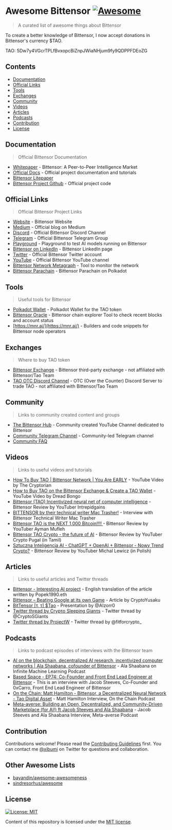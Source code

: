 # Awesome Bittensor [![Awesome](https://awesome.re/badge.svg)](https://awesome.re)

> A curated list of awesome things about Bittensor

To create a better knowledge of Bittensor, I now accept donations in Bittensor's currency $TAO.

TAO: 5Dw7y4VGcrTPLfBvxopcBiZnpJWiaNHjum9fy9QDPPFDEoZG

## Contents

- [Documentation](#documentation)
- [Official Links](#official-links)
- [Tools](#tools)
- [Exchanges](#exchanges)
- [Community](#community)
- [Videos](#videos)
- [Articles](#articles)
- [Podcasts](#podcasts)
- [Contribution](#contribution)
- [License](#license)

## Documentation

> Official Bittensor Documentation

- [Whitepaper](https://drive.google.com/file/d/1VnsobL6lIAAqcA1_Tbm8AYIQscfJV4KU/view  ) - Bittensor: A Peer-to-Peer Intelligence Market
- [Official Docs](https://docs.bittensor.com/) - Official project documentation and tutorials
- [Bittensor Litepaper](https://opentensor.gitbook.io/bittensor/keyconcepts%20/introduction)
- [Bittensor Project Github](https://github.com/opentensor/bittensor  ) - Official project code

## Official Links

> Official Bittensor Project Links

- [Website](https://bittensor.com/) - Bittensor Website
- [Medium](https://bittensor.medium.com ) - Official blog on Medium
- [Discord](https://discord.gg/bittensor) - Official Bittensor Discord Channel
- [Telegram](https://t.me/taobittensor) - Official Bittensor Telegram Group
- [Playground](https://alpha.bittensor.com/) - Playground to test AI models running on Bittensor
- [Bittensor on LinkedIn](https://www.linkedin.com/company/bittensor/) - Bittensor LinkedIn page
- [Twitter](https://twitter.com/bittensor_) - Official Bittensor Twitter account
- [YouTube](https://www.youtube.com/@Bittensor) - Official Bittensor YouTube channel
- [Bittensor Network Metagraph](https://bittensor.com/network) - Tool to monitor the network
- [Bittensor Parachain](https://parachains.info/details/bittensor) - Bittensor Parachain on Polkadot

## Tools

> Useful tools for Bittensor

- [Polkadot Wallet](https://polkadot.js.org/extension/) - Polkadot Wallet for the TAO token
- [Bittensor Oracle](https://explorer.nakamoto.opentensor.ai/#/explorer) - Bittensor chain explorer Tool to check recent blocks and account status
- [https://mnr.ai/](https://mnr.ai/) - Builders and code snippets for Bittensor node operators

## Exchanges

> Where to buy TAO token

- [Bittensor Exchange](https://tensor.exchange/) - Bittensor third-party exchange - not affiliated with Bittensor/Tao Team
- [TAO OTC Discord Channel](https://discord.gg/WAvBMtXgCv) - OTC (Over the Counter) Discord Server to trade TAO - not affiliated with Bittensor/Tao Team

## Community

> Links to community created content and groups

- [The Bittensor Hub](https://www.youtube.com/@TheBittensorHub) - Community created YouTube Channel dedicated to Bittensor
- [Community Telegram Channel](https://t.me/taobittensor) - Community-led Telegram channel
- [Community FAQ](CommunityFAQ.md)

## Videos

> Links to useful videos and tutorials

- [How To Buy TAO | Bittensor Network | You Are EARLY](https://www.youtube.com/watch?v=Mnk9cL9XYV4) - YouTube Video by The Cryptorian
- [How to Buy TAO on the Bittensor Exchange & Create a TAO Wallet](https://www.youtube.com/watch?v=xsx3rXu3r1s) - YouTube Video by Dread Bongo
- [Bittensor (TAO) Incentivized neural net of computer intelligence](https://www.youtube.com/watch?v=-pTPJ6QU0w8) - Bittensor Review by YouTuber Intrepidgains
- [BITTENSOR by their technical writer Mac Trasher!](https://www.youtube.com/watch?v=0wZoYBq3hsw) - Interview with Bittensor Technical Writer Mac Trasher
- [Bittensor TAO is the NEXT 1,000 Bitcoin!!!! ](https://www.youtube.com/watch?v=ULeg7SlBMV8) - Bittensor Review by YouTuber Ayman Mufleh
- [Bittensor TAO Crypto - the future of AI](https://www.youtube.com/watch?v=BRzNe3h6hk0) - Bittensor Review by YouTuber Crypto Pugal (in Tamil)
- [Sztuczna Inteligencja AI - ChatGPT + OpenAI + Bittensor - Nowy Trend Crypto?](https://www.youtube.com/watch?v=EKnfsi-r_JY) - Bittensor Review by YouTuber Michal Lewicz (in Polish)

## Articles

> Links to useful articles and Twitter threads

- [Bittensor - Interesting AI project](https://mirror.xyz/0xabac.eth/CNLTH5-C6K1DCzV90u3A8RFtk4tlY2xxSoSoLD9CKrw) - English translation of the article written by Popek1990.eth
- [Bittensor –  Beating Google at its own  Game](https://cryptoyusaku.substack.com/p/bittensor-beating-google-at-its-own)  - Article by CryptoYusaku
- [BitTensor [τ, τ]  $Tao](https://docs.google.com/presentation/d/1B7cxXjyk7kBVSaB4T3fp5g9itDQGQ_1tB7OjOQSzzU0/edit#slide=id.p ) - Presentation by @AIzorr0
- [Twitter thread by Crypτo Sleeping Gianτs](https://twitter.com/CryptoSGiants/status/1595487102485118991) - Twitter thread by @CryptoSGiants
- [Twitter thread by ProjectW](https://twitter.com/fitforcrypto_/status/1604054079973593088) - Twitter thread by @fitforcrypto_

## Podcasts

> Links to podcast episodes of interviews with the Bittensor team

- [AI on the blockchain, decentralized AI research, incentivized computer networks | Ala Shaabana, cofounder of Bittensor](https://open.spotify.com/episode/1GafiUsYBJXoljLHOYmWcc?si=257d9c6b1e2d439f&nd=1) - Ala Shaabana on Infinite Machine Learning Podcast
- [Based Space - EP74: Co-Founder and Front End Lead Engineer at Bittensor](https://open.spotify.com/episode/1xuN4KwpJbOOkOPmgLYgWJ?si=e7158085df784be2&nd=1) - This is an interview with Jacob Steeves, Co-Founder and 0xCarro, Front End Lead Engineer of Bittensor
- [On the Chain: Matt Hamilton - Bittensor, a Decentralized Neural Network - Tao Digital Asset](https://onthechain.io/podcast/matt-hamilton-bittensor-a-decentralized-neural-network-tao-digital-asset/) - Matt Hamilton Interview, On the Chain Podcast
- [Meta-averse: Building an Open, Decentralized, and Community-Driven Marketplace (for AI!) ft Jacob Steeves and Ala Shaabana](https://metaaverse.substack.com/p/ep-2-building-an-open-decentralized#details) - Jacob Steeves and Ala Shaabana Interview, Meta-averse Podcast

## Contribution

Contributions welcome! Please read the [Contributing Guidelines](CONTRIBUTING.md) first. You can contact me [@xibumi](https://twitter.com/xibumi) on Twitter for questions and collaboration. 

## Other Awesome Lists

* [bayandin/awesome-awesomeness](https://github.com/bayandin/awesome-awesomeness)
* [sindresorhus/awesome](https://github.com/sindresorhus/awesome)

## License

[![License: MIT](https://img.shields.io/badge/License-MIT-green.svg)](https://github.com/cetiny/awesome-taleb/blob/master/LICENSE.md)

Content of this repository is licensed under the [MIT license](https://github.com/cetiny/awesome-taleb/blob/master/LICENSE.md).